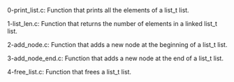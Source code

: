 0-print_list.c: Function that prints all the elements of a list_t list.

1-list_len.c: Function that returns the number of elements in a linked list_t list.

2-add_node.c: Function that adds a new node at the beginning of a list_t list.

3-add_node_end.c: Function that adds a new node at the end of a list_t list.

4-free_list.c: Function that frees a list_t list.
